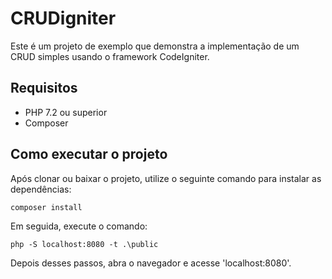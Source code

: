 # CRUDigniter
Este é um projeto de exemplo que demonstra a implementação de um CRUD simples usando o framework CodeIgniter.

## Requisitos
- PHP 7.2 ou superior
- Composer

## Como executar o projeto
Após clonar ou baixar o projeto, utilize o seguinte comando para instalar as dependências:

```
composer install
```
Em seguida, execute o comando:
```
php -S localhost:8080 -t .\public
```
Depois desses passos, abra o navegador e acesse 'localhost:8080'.